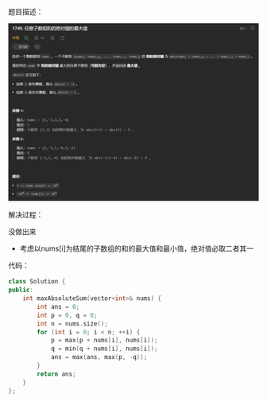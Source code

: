 题目描述：

![image](/algorithmn/dynamic_programming/image/image90.png)

解决过程：

没做出来

- 考虑以nums[i]为结尾的子数组的和的最大值和最小值，绝对值必取二者其一

代码：

```cpp
class Solution {
public:
    int maxAbsoluteSum(vector<int>& nums) {
        int ans = 0;
        int p = 0, q = 0;
        int n = nums.size();
        for (int i = 0; i < n; ++i) {
            p = max(p + nums[i], nums[i]);
            q = min(q + nums[i], nums[i]);
            ans = max(ans, max(p, -q));
        }
        return ans;
    }
};
```